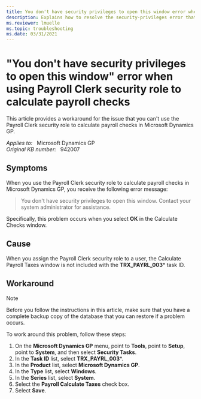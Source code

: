 ```yaml
---
title: You don't have security privileges to open this window error when using Payroll Clerk security role
description: Explains how to resolve the security-privileges error that occurs if the Payroll Clerk security role is not set up correctly in Microsoft Dynamics GP 10.0.
ms.reviewer: lmuelle
ms.topic: troubleshooting
ms.date: 03/31/2021
---
```

# "You don't have security privileges to open this window" error when using Payroll Clerk security role to calculate payroll checks

This article provides a workaround for the issue that you can't use  the Payroll Clerk security role to calculate payroll checks in Microsoft Dynamics GP.

_Applies to:_ &nbsp; Microsoft Dynamics GP  
_Original KB number:_ &nbsp; 942007

## Symptoms

When you use the Payroll Clerk security role to calculate payroll checks in Microsoft Dynamics GP, you receive the following error message:

> You don't have security privileges to open this window. Contact your system administrator for assistance.

Specifically, this problem occurs when you select **OK** in the Calculate Checks window.

## Cause

When you assign the Payroll Clerk security role to a user, the Calculate Payroll Taxes window is not included with the **TRX_PAYRL_003*** task ID.

## Workaround

> [!NOTE]
> Before you follow the instructions in this article, make sure that you have a complete backup copy of the database that you can restore if a problem occurs.

To work around this problem, follow these steps:

1. On the **Microsoft Dynamics GP** menu, point to **Tools**, point to **Setup**, point to **System**, and then select **Security Tasks**.
2. In the **Task ID** list, select **TRX_PAYRL_003***.
3. In the **Product** list, select **Microsoft Dynamics GP**.
4. In the **Type** list, select **Windows**.
5. In the **Series** list, select **System**.
6. Select the **Payroll Calculate Taxes** check box.
7. Select **Save**.
